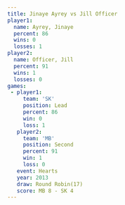 ```yaml
---
title: Jinaye Ayrey vs Jill Officer
player1:             
  name: Ayrey, Jinaye
  percent: 86        
  wins: 0            
  losses: 1          
player2:             
  name: Officer, Jill
  percent: 91        
  wins: 1            
  losses: 0          
games:
 - player1:        
     team: 'SK'    
     position: Lead
     percent: 86   
     win: 0        
     loss: 1       
   player2:          
     team: 'MB'      
     position: Second
     percent: 91     
     win: 1          
     loss: 0         
   event: Hearts        
   year: 2013           
   draw: Round Robin(17)
   score: MB 8 - SK 4   
---
```

